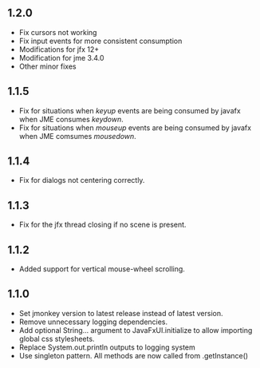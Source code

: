 1.2.0
---
* Fix cursors not working
* Fix input events for more consistent consumption
* Modifications for jfx 12+
* Modification for jme 3.4.0
* Other minor fixes

1.1.5
---
* Fix for situations when *keyup* events are being consumed by javafx when JME consumes *keydown*.
* Fix for situations when *mouseup* events are being consumed by javafx when JME comsumes *mousedown*.

1.1.4
---
* Fix for dialogs not centering correctly.

1.1.3
---
* Fix for the jfx thread closing if no scene is present.

1.1.2
---
* Added support for vertical mouse-wheel scrolling.

1.1.0
---
* Set jmonkey version to latest release instead of latest version.
* Remove unnecessary logging dependencies.
* Add optional String... argument to JavaFxUI.initialize to allow importing global css stylesheets.
* Replace System.out.println outputs to logging system
* Use singleton pattern. All methods are now called from .getInstance()

